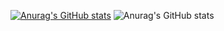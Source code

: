 [![Anurag's GitHub stats](https://github-readme-stats.vercel.app/api?username=Jeremias-Souza)](https://github.com/Jeremias-Souza/github-readme-stats)
![Anurag's GitHub stats](https://github-readme-stats.vercel.app/api?username=Jeremias-Souza&show_icons=true&theme=transparent)
